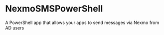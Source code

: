 # NexmoSMSPowerShell
A PowerShell app that allows your apps to send messages via Nexmo from AD users
